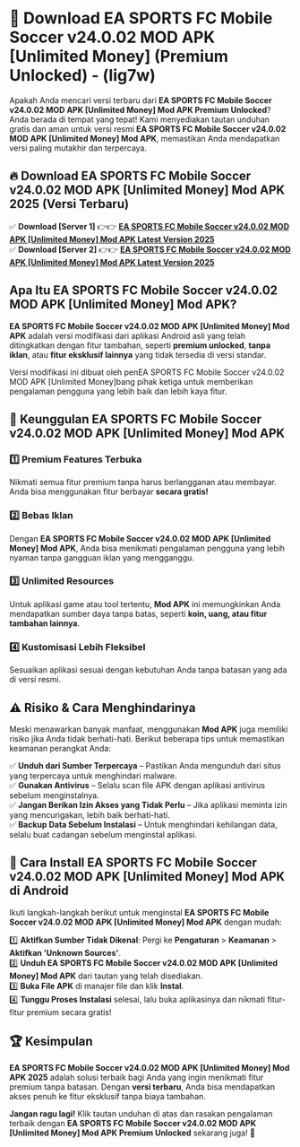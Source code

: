 

# 🎯 Download EA SPORTS FC Mobile Soccer v24.0.02 MOD APK [Unlimited Money] (Premium Unlocked) -  (lig7w) 

Apakah Anda mencari versi terbaru dari **EA SPORTS FC Mobile Soccer v24.0.02 MOD APK [Unlimited Money] Mod APK Premium Unlocked**? Anda berada di tempat yang tepat! Kami menyediakan tautan unduhan gratis dan aman untuk versi resmi **EA SPORTS FC Mobile Soccer v24.0.02 MOD APK [Unlimited Money] Mod APK**, memastikan Anda mendapatkan versi paling mutakhir dan terpercaya.

## 🔥 Download EA SPORTS FC Mobile Soccer v24.0.02 MOD APK [Unlimited Money] Mod APK 2025 (Versi Terbaru)

✅ **Download [Server 1]** 👉👉 [**EA SPORTS FC Mobile Soccer v24.0.02 MOD APK [Unlimited Money] Mod APK Latest Version 2025**](https://apkcomod.com?title=EA_SPORTS_FC_Mobile_Soccer_v24.0.02_MOD_APK_[Unlimited_Money])  
✅ **Download [Server 2]** 👉👉 [**EA SPORTS FC Mobile Soccer v24.0.02 MOD APK [Unlimited Money] Mod APK Latest Version 2025**](https://apkcomod.com?title=EA_SPORTS_FC_Mobile_Soccer_v24.0.02_MOD_APK_[Unlimited_Money])  

## Apa Itu EA SPORTS FC Mobile Soccer v24.0.02 MOD APK [Unlimited Money] Mod APK?

**EA SPORTS FC Mobile Soccer v24.0.02 MOD APK [Unlimited Money] Mod APK** adalah versi modifikasi dari aplikasi Android asli yang telah ditingkatkan dengan fitur tambahan, seperti **premium unlocked**, **tanpa iklan**, atau **fitur eksklusif lainnya** yang tidak tersedia di versi standar.

Versi modifikasi ini dibuat oleh penEA SPORTS FC Mobile Soccer v24.0.02 MOD APK [Unlimited Money]bang pihak ketiga untuk memberikan pengalaman pengguna yang lebih baik dan lebih kaya fitur.

## 🎯 Keunggulan EA SPORTS FC Mobile Soccer v24.0.02 MOD APK [Unlimited Money] Mod APK

### 1️⃣ Premium Features Terbuka
Nikmati semua fitur premium tanpa harus berlangganan atau membayar. Anda bisa menggunakan fitur berbayar **secara gratis!**

### 2️⃣ Bebas Iklan
Dengan **EA SPORTS FC Mobile Soccer v24.0.02 MOD APK [Unlimited Money] Mod APK**, Anda bisa menikmati pengalaman pengguna yang lebih nyaman tanpa gangguan iklan yang mengganggu.

### 3️⃣ Unlimited Resources
Untuk aplikasi game atau tool tertentu, **Mod APK** ini memungkinkan Anda mendapatkan sumber daya tanpa batas, seperti **koin, uang, atau fitur tambahan lainnya**.

### 4️⃣ Kustomisasi Lebih Fleksibel
Sesuaikan aplikasi sesuai dengan kebutuhan Anda tanpa batasan yang ada di versi resmi.

## ⚠️ Risiko & Cara Menghindarinya

Meski menawarkan banyak manfaat, menggunakan **Mod APK** juga memiliki risiko jika Anda tidak berhati-hati. Berikut beberapa tips untuk memastikan keamanan perangkat Anda:

✅ **Unduh dari Sumber Terpercaya** – Pastikan Anda mengunduh dari situs yang terpercaya untuk menghindari malware.  
✅ **Gunakan Antivirus** – Selalu scan file APK dengan aplikasi antivirus sebelum menginstalnya.  
✅ **Jangan Berikan Izin Akses yang Tidak Perlu** – Jika aplikasi meminta izin yang mencurigakan, lebih baik berhati-hati.  
✅ **Backup Data Sebelum Instalasi** – Untuk menghindari kehilangan data, selalu buat cadangan sebelum menginstal aplikasi.

## 📌 Cara Install EA SPORTS FC Mobile Soccer v24.0.02 MOD APK [Unlimited Money] Mod APK di Android

Ikuti langkah-langkah berikut untuk menginstal **EA SPORTS FC Mobile Soccer v24.0.02 MOD APK [Unlimited Money] Mod APK** dengan mudah:

1️⃣ **Aktifkan Sumber Tidak Dikenal**: Pergi ke **Pengaturan** > **Keamanan** > **Aktifkan 'Unknown Sources'**.  
2️⃣ **Unduh EA SPORTS FC Mobile Soccer v24.0.02 MOD APK [Unlimited Money] Mod APK** dari tautan yang telah disediakan.  
3️⃣ **Buka File APK** di manajer file dan klik **Instal**.  
4️⃣ **Tunggu Proses Instalasi** selesai, lalu buka aplikasinya dan nikmati fitur-fitur premium secara gratis!

## 🏆 Kesimpulan

**EA SPORTS FC Mobile Soccer v24.0.02 MOD APK [Unlimited Money] Mod APK 2025** adalah solusi terbaik bagi Anda yang ingin menikmati fitur premium tanpa batasan. Dengan **versi terbaru**, Anda bisa mendapatkan akses penuh ke fitur eksklusif tanpa biaya tambahan.

**Jangan ragu lagi!** Klik tautan unduhan di atas dan rasakan pengalaman terbaik dengan **EA SPORTS FC Mobile Soccer v24.0.02 MOD APK [Unlimited Money] Mod APK Premium Unlocked** sekarang juga! 🚀

